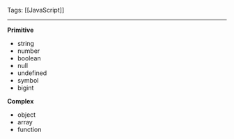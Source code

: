 
Tags: [[JavaScript]]

---
 
**Primitive**
- string
- number
- boolean
- null
- undefined
- symbol
- bigint

**Complex**
- object
- array
- function
